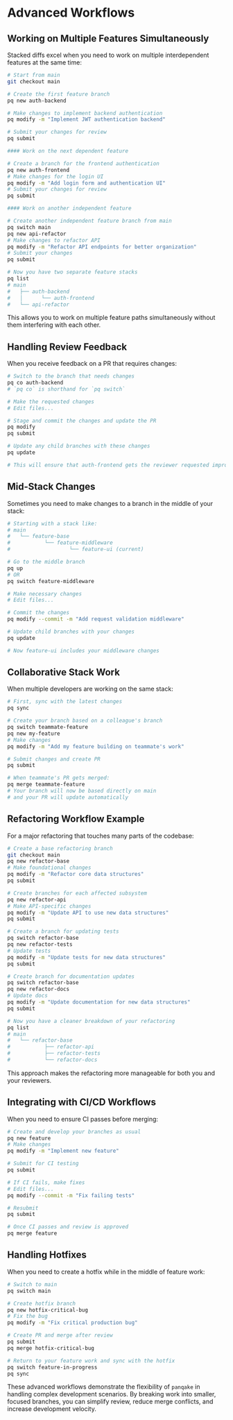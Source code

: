 # Advanced Workflows

## Working on Multiple Features Simultaneously

Stacked diffs excel when you need to work on multiple interdependent features at the same time:

```bash
# Start from main
git checkout main

# Create the first feature branch
pq new auth-backend

# Make changes to implement backend authentication
pq modify -m "Implement JWT authentication backend"

# Submit your changes for review
pq submit

#### Work on the next dependent feature

# Create a branch for the frontend authentication
pq new auth-frontend
# Make changes for the login UI
pq modify -m "Add login form and authentication UI"
# Submit your changes for review
pq submit

#### Work on another independent feature

# Create another independent feature branch from main
pq switch main
pq new api-refactor
# Make changes to refactor API
pq modify -m "Refactor API endpoints for better organization"
# Submit your changes
pq submit

# Now you have two separate feature stacks
pq list
# main
#   ├── auth-backend
#   │      └── auth-frontend
#   └── api-refactor
```

This allows you to work on multiple feature paths simultaneously without them interfering with each other.

## Handling Review Feedback

When you receive feedback on a PR that requires changes:

```bash
# Switch to the branch that needs changes
pq co auth-backend
# `pq co` is shorthand for `pq switch`

# Make the requested changes
# Edit files...

# Stage and commit the changes and update the PR
pq modify
pq submit

# Update any child branches with these changes
pq update

# This will ensure that auth-frontend gets the reviewer requested improvements too
```

## Mid-Stack Changes

Sometimes you need to make changes to a branch in the middle of your stack:

```bash
# Starting with a stack like:
# main
#   └── feature-base
#           └── feature-middleware
#                   └── feature-ui (current)

# Go to the middle branch
pq up
# OR
pq switch feature-middleware

# Make necessary changes
# Edit files...

# Commit the changes
pq modify --commit -m "Add request validation middleware"

# Update child branches with your changes
pq update

# Now feature-ui includes your middleware changes
```

## Collaborative Stack Work

When multiple developers are working on the same stack:

```bash
# First, sync with the latest changes
pq sync

# Create your branch based on a colleague's branch
pq switch teammate-feature
pq new my-feature
# Make changes
pq modify -m "Add my feature building on teammate's work"

# Submit changes and create PR
pq submit

# When teammate's PR gets merged:
pq merge teammate-feature
# Your branch will now be based directly on main
# and your PR will update automatically
```

## Refactoring Workflow Example

For a major refactoring that touches many parts of the codebase:

```bash
# Create a base refactoring branch
git checkout main
pq new refactor-base
# Make foundational changes
pq modify -m "Refactor core data structures"
pq submit

# Create branches for each affected subsystem
pq new refactor-api
# Make API-specific changes
pq modify -m "Update API to use new data structures"
pq submit

# Create a branch for updating tests
pq switch refactor-base
pq new refactor-tests
# Update tests
pq modify -m "Update tests for new data structures"
pq submit

# Create branch for documentation updates
pq switch refactor-base
pq new refactor-docs
# Update docs
pq modify -m "Update documentation for new data structures"
pq submit

# Now you have a cleaner breakdown of your refactoring
pq list
# main
#   └── refactor-base
#           ├── refactor-api
#           ├── refactor-tests
#           └── refactor-docs
```

This approach makes the refactoring more manageable for both you and your reviewers.

## Integrating with CI/CD Workflows

When you need to ensure CI passes before merging:

```bash
# Create and develop your branches as usual
pq new feature
# Make changes
pq modify -m "Implement new feature"

# Submit for CI testing
pq submit

# If CI fails, make fixes
# Edit files...
pq modify --commit -m "Fix failing tests"

# Resubmit
pq submit

# Once CI passes and review is approved
pq merge feature
```

## Handling Hotfixes

When you need to create a hotfix while in the middle of feature work:

```bash
# Switch to main
pq switch main

# Create hotfix branch
pq new hotfix-critical-bug
# Fix the bug
pq modify -m "Fix critical production bug"

# Create PR and merge after review
pq submit
pq merge hotfix-critical-bug

# Return to your feature work and sync with the hotfix
pq switch feature-in-progress
pq sync
```

These advanced workflows demonstrate the flexibility of `panqake` in handling complex development scenarios. By breaking work into smaller, focused branches, you can simplify review, reduce merge conflicts, and increase development velocity.

